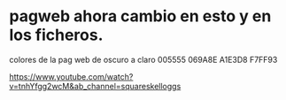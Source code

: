 # pagweb ahora cambio en esto y en los ficheros.

colores de la pag web de oscuro a claro
005555
069A8E
A1E3D8
F7FF93

https://www.youtube.com/watch?v=tnhYfgg2wcM&ab_channel=squareskelloggs